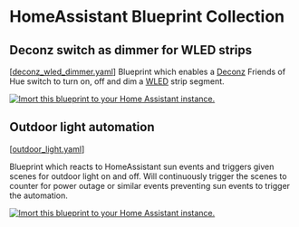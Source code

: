 # HomeAssistant Blueprint Collection

## Deconz switch as dimmer for WLED strips
[[deconz_wled_dimmer.yaml](deconz_wled_dimmer.yaml)]
Blueprint which enables a [Deconz](https://www.home-assistant.io/integrations/deconz/) 
Friends of Hue switch to turn on, off and dim a [WLED](https://www.home-assistant.io/integrations/wled/) strip segment.

[![Imort this blueprint to your Home Assistant instance.](https://my.home-assistant.io/badges/blueprint_import.svg)](https://my.home-assistant.io/redirect/blueprint_import/?blueprint_url=https%3A%2F%2Fraw.githubusercontent.com%2Faalbretsen%2Fhomeassistant-blueprints%2Fmain%2Fdeconz_wled_dimmer.yaml)

## Outdoor light automation
[[outdoor_light.yaml](outdoor_light.yaml)]

Blueprint which reacts to HomeAssistant sun events and triggers given scenes for outdoor light on and off. 
Will continuously trigger the scenes to counter for power outage or similar events preventing sun events to trigger the automation.

[![Imort this blueprint to your Home Assistant instance.](https://my.home-assistant.io/badges/blueprint_import.svg)](https://my.home-assistant.io/redirect/blueprint_import/?blueprint_url=https%3A%2F%2Fraw.githubusercontent.com%2Faalbretsen%2Fhomeassistant-blueprints%2Fmain%2Foutdoor_light.yaml)
